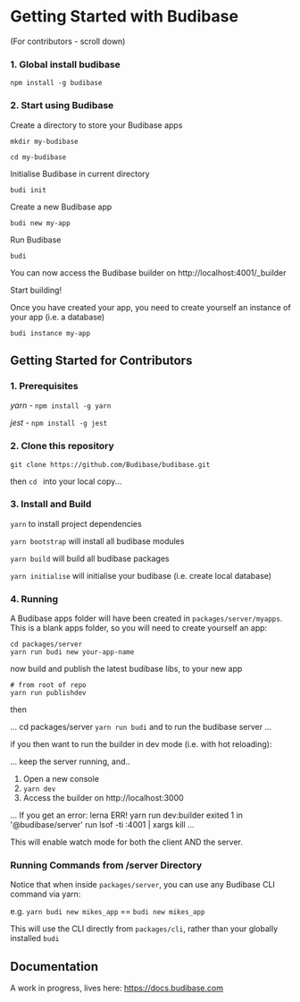 # Getting Started with Budibase

(For contributors - scroll down)

### 1. Global install budibase

`npm install -g budibase`

### 2. Start using Budibase

Create a directory to store your Budibase apps

`mkdir my-budibase`

`cd my-budibase`

Initialise Budibase in current directory

`budi init`

Create a new Budibase app

`budi new my-app`

Run Budibase

`budi`

You can now access the Budibase builder on http://localhost:4001/_builder

Start building!

Once you have created your app, you need to create yourself an instance of your app (i.e. a database)

`budi instance my-app`

## Getting Started for Contributors

### 1.  Prerequisites

*yarn -* `npm install -g yarn`

*jest* - `npm install -g jest`

### 2. Clone this repository

`git clone https://github.com/Budibase/budibase.git`

then `cd ` into your local copy...

### 3.  Install and Build

`yarn` to install project dependencies

`yarn bootstrap` will install all budibase modules

`yarn build` will build all budibase packages

`yarn initialise` will initialise your budibase (i.e. create local database)

### 4. Running

A Budibase apps folder will have been created in `packages/server/myapps`. This is a blank apps folder, so you will need to create yourself an app:

```
cd packages/server
yarn run budi new your-app-name
```

now build and publish the latest budibase libs, to your new app 

```
# from root of repo
yarn run publishdev
```

then 

...
cd packages/server
`yarn run budi` and to run the budibase server
...

if you then want to run the builder in dev mode (i.e. with hot reloading):

... keep the server running, and..
1. Open a new console
2. `yarn dev`
3. Access the builder on http://localhost:3000

...
If you get an error:
lerna ERR! yarn run dev:builder exited 1 in '@budibase/server'
run lsof -ti :4001 | xargs kill
...

This will enable watch mode for both the client AND the server.

### Running Commands from /server Directory 

Notice that when inside `packages/server`, you can use any Budibase CLI command via yarn:

e.g. `yarn budi new mikes_app` == `budi new mikes_app`

This will use the CLI directly from `packages/cli`, rather than your globally installed `budi`

## Documentation

A work in progress, lives here: https://docs.budibase.com




